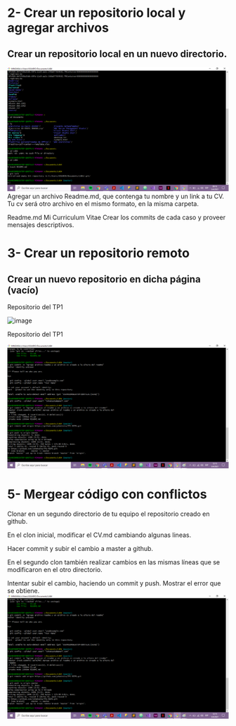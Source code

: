 
# 2- Crear un repositorio local y agregar archivos
## Crear un repositorio local en un nuevo directorio.
![Aquí la descripción de la imagen por si no carga](https://github.com/johatesta/TP1-REPO/blob/master/assets/Primer%20paso%20git.png)
Agregar un archivo Readme.md, que contenga tu nombre y un link a tu CV. Tu cv será otro archivo en el mismo formato, en la misma carpeta.

Readme.md
Mi Curriculum Vitae
Crear los commits de cada caso y proveer mensajes descriptivos.
# 3- Crear un repositorio remoto
## Crear un nuevo repositorio en dicha página (vacío)

Repositorio del TP1

![image](https://user-images.githubusercontent.com/66925207/114475275-549bd880-9bce-11eb-93d5-99871b3d4839.png)


Repositorio del TP1

![bla](https://github.com/johatesta/TP1-REPO/blob/master/assets/segundo%20paso%20git.png)
# 5- Mergear código con conflictos
Clonar en un segundo directorio de tu equipo el repositorio creado en github.

En el clon inicial, modificar el CV.md cambiando algunas lineas.

Hacer commit y subir el cambio a master a github.

En el segundo clon también realizar cambios en las mismas líneas que se modificaron en el otro directorio.

Intentar subir el cambio, haciendo un commit y push. Mostrar el error que se obtiene.
![hola](https://github.com/johatesta/TP1-REPO/blob/master/assets/tercer%20paso%20git.png)
